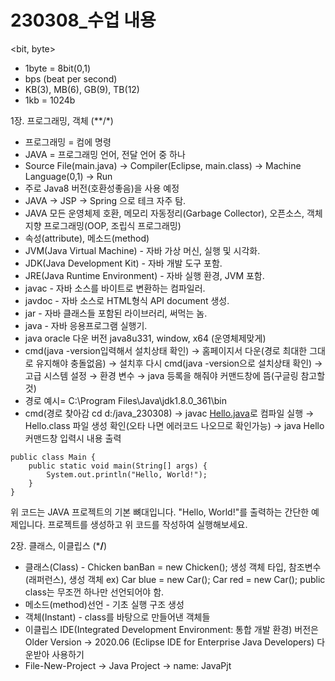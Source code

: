 # 230308_수업 내용

<bit, byte>

- 1byte = 8bit(0,1)
- bps (beat per second)
- KB(3), MB(6), GB(9), TB(12)
- 1kb = 1024b

1장. 프로그래밍, 객체 (**/*)

- 프로그래밍 = 컴에 명령
- JAVA = 프로그래밍 언어, 전달 언어 중 하나
- Source File(main.java) → Compiler(Eclipse, main.class) → Machine Language(0,1) → Run
- 주로 Java8 버전(호환성좋음)을 사용 예정
- JAVA → JSP → Spring 으로 테크 자주 탐.
- JAVA 모든 운영체제 호환, 메모리 자동정리(Garbage Collector), 오픈소스, 객체 지향 프로그래밍(OOP, 조립식 프로그래밍)
- 속성(attribute), 메소드(method)
- JVM(Java Virtual Machine) - 자바 가상 머신, 실행 및 시각화.
- JDK(Java Development Kit) - 자바 개발 도구 포함.
- JRE(Java Runtime Environment) - 자바 실행 환경, JVM 포함.
- javac - 자바 소스를 바이트로 변환하는 컴파일러.
- javdoc - 자바 소스로 HTML형식 API document 생성.
- jar - 자바 클래스들 포함된 라이브러리, 써먹는 놈.
- java - 자바 응용프로그램 실행기.
- java oracle 다운 버전 java8u331, window,  x64 (운영체제맞게)
- cmd(java -version입력해서 설치상태 확인) → 홈페이지서 다운(경로 최대한 그대로 유지해야 충돌없음) → 설치후 다시 cmd(java -version으로 설치상태 확인) → 고급 시스템 설정 → 환경 변수 → java 등록을 해줘야 커맨드창에 뜸(구글링 참고할 것)
- 경로 예시= C:\Program Files\Java\jdk1.8.0_361\bin
- cmd(경로 찾아감 cd d:/java_230308) → javac [Hello.java](http://Hello.java)로 컴파일 실행 → Hello.class 파일 생성 확인(오타 나면 에러코드 나오므로 확인가능) → java Hello 커맨드창 입력시 내용 출력

```
public class Main {
    public static void main(String[] args) {
        System.out.println("Hello, World!");
    }
}

```

위 코드는 JAVA 프로젝트의 기본 뼈대입니다. "Hello, World!"를 출력하는 간단한 예제입니다. 프로젝트를 생성하고 위 코드를 작성하여 실행해보세요.

2장. 클래스, 이클립스 (***/**)

- 클래스(Class) - Chicken banBan = new Chicken();
생성 객체 타입, 참조변수(래퍼런스), 생성 객체
ex) Car blue = new Car();
      Car red = new Car();
public class는 무조껀 하나만 선언되어야 함.
- 메소드(method)선언 - 기초 실행 구조 생성
- 객체(Instant) - class를 바탕으로 만들어낸 객체들
- 이클립스 IDE(Integrated Development Environment: 통합 개발 환경)
버전은 Older Version → 2020.06 (Eclipse IDE for Enterprise Java Developers) 다운받아 사용하기
- File-New-Project → Java Project → name: JavaPjt